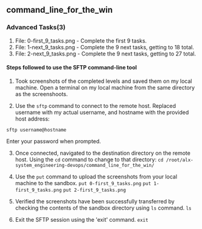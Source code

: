 ## command_line_for_the_win

### Advanced Tasks(3)
1. File: 0-first_9_tasks.png - Complete the first 9 tasks.
2. File: 1-next_9_tasks.png - Complete the 9 next tasks, getting to 18 total.
3. File: 2-next_9_tasks.png - Complete the 9 next tasks, getting to 27 total.

#### Steps followed to use the SFTP command-line tool

1. Took screenshots of the completed levels and saved them on my local machine.
Open a terminal on my local machine from the same directory as the screenshoots.

2. Use the `sftp` command to connect to the remote host. Replaced username with my actual username, and hostname with the provided host address:
```
sftp username@hostname
```
Enter your password when prompted.

3. Once connected, navigated to the destination directory on the remote host. Using the `cd` command to change to that directory:
```cd /root/alx-system_engineering-devops/command_line_for_the_win/```

4. Use the `put` command to upload the screenshots from your local machine to the sandbox.
```put 0-first_9_tasks.png```
```put 1-first_9_tasks.png```
```put 2-first_9_tasks.png```

5. Verified the screenshots have been successfully transferred by checking the contents of the sandbox directory using `ls` command.
```ls```

6. Exit the SFTP session using the 'exit' command.
```exit```
